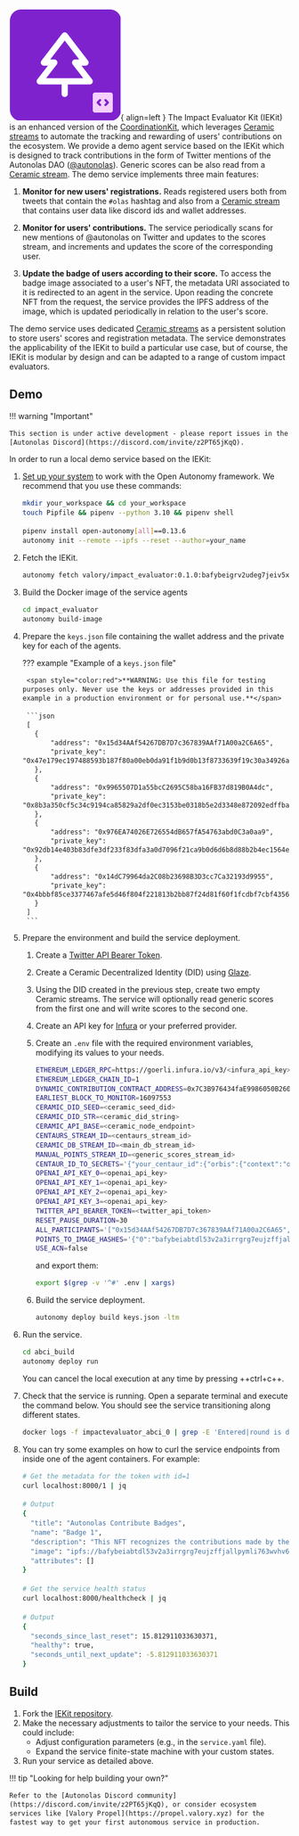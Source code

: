 ![IEKit](images/iekit.svg){ align=left }
The Impact Evaluator Kit (IEKit) is an enhanced version of the [CoordinationKit](https://docs.autonolas.network/product/coordinationkit/), which leverages [Ceramic streams](https://developers.ceramic.network/docs/advanced/standards/stream-programs/) to automate the tracking and rewarding of users' contributions on the ecosystem. We provide a demo agent service based on the IEKit which is designed to track contributions in the form of Twitter mentions of the Autonolas DAO ([@autonolas](https://twitter.com/autonolas)). Generic scores can be also read from a [Ceramic stream](https://developers.ceramic.network/docs/advanced/standards/stream-programs/). The demo service implements three main features:

1. **Monitor for new users' registrations.** Reads registered users both from tweets that contain the `#olas` hashtag and also from a [Ceramic stream](https://developers.ceramic.network/docs/advanced/standards/stream-programs/) that contains user data like discord ids and wallet addresses.

2. **Monitor for users' contributions.** The service periodically scans for new mentions of @autonolas on Twitter and updates to the scores stream, and increments and updates the score of the corresponding user.

3. **Update the badge of users according to their score.** To access the badge image associated to a user's NFT, the metadata URI associated to it is redirected to an agent in the service. Upon reading the concrete NFT from the request, the service provides the IPFS address of the image, which is updated periodically in relation to the user's score.

The demo service uses dedicated [Ceramic streams](https://developers.ceramic.network/docs/advanced/standards/stream-programs/) as a persistent solution to store users' scores and registration metadata.
The service demonstrates the applicability of the IEKit to build a particular use case, but of course, the IEKit is modular by design and can be adapted to a range of custom impact evaluators.

## Demo

!!! warning "Important"

    This section is under active development - please report issues in the [Autonolas Discord](https://discord.com/invite/z2PT65jKqQ).

In order to run a local demo service based on the IEKit:

1. [Set up your system](https://docs.autonolas.network/open-autonomy/guides/set_up/) to work with the Open Autonomy framework. We recommend that you use these commands:

    ```bash
    mkdir your_workspace && cd your_workspace
    touch Pipfile && pipenv --python 3.10 && pipenv shell

    pipenv install open-autonomy[all]==0.13.6
    autonomy init --remote --ipfs --reset --author=your_name
    ```

2. Fetch the IEKit.

    ```bash
    autonomy fetch valory/impact_evaluator:0.1.0:bafybeigrv2udeg7jeiv5xhkmtllsilah3gve6sum7nclyg5znvcbz4x4ha --service
    ```

3. Build the Docker image of the service agents

    ```bash
    cd impact_evaluator
    autonomy build-image
    ```

4. Prepare the `keys.json` file containing the wallet address and the private key for each of the agents.

    ??? example "Example of a `keys.json` file"

        <span style="color:red">**WARNING: Use this file for testing purposes only. Never use the keys or addresses provided in this example in a production environment or for personal use.**</span>

        ```json
        [
          {
              "address": "0x15d34AAf54267DB7D7c367839AAf71A00a2C6A65",
              "private_key": "0x47e179ec197488593b187f80a00eb0da91f1b9d0b13f8733639f19c30a34926a"
          },
          {
              "address": "0x9965507D1a55bcC2695C58ba16FB37d819B0A4dc",
              "private_key": "0x8b3a350cf5c34c9194ca85829a2df0ec3153be0318b5e2d3348e872092edffba"
          },
          {
              "address": "0x976EA74026E726554dB657fA54763abd0C3a0aa9",
              "private_key": "0x92db14e403b83dfe3df233f83dfa3a0d7096f21ca9b0d6d6b8d88b2b4ec1564e"
          },
          {
              "address": "0x14dC79964da2C08b23698B3D3cc7Ca32193d9955",
              "private_key": "0x4bbbf85ce3377467afe5d46f804f221813b2bb87f24d81f60f1fcdbf7cbf4356"
          }
        ]
        ```

5. Prepare the environment and build the service deployment.

    1. Create a [Twitter API Bearer Token](https://developer.twitter.com/en/portal/dashboard).

    2. Create a Ceramic Decentralized Identity (DID) using [Glaze](https://github.com/ceramicstudio/js-glaze).

    3. Using the DID created in the previous step, create two empty Ceramic streams. The service will optionally read generic scores from the first one and will write scores to the second one.

    4. Create an API key for [Infura](https://www.infura.io/) or your preferred provider.

    5. Create an `.env` file with the required environment variables, modifying its values to your needs.

        ```bash
        ETHEREUM_LEDGER_RPC=https://goerli.infura.io/v3/<infura_api_key>
        ETHEREUM_LEDGER_CHAIN_ID=1
        DYNAMIC_CONTRIBUTION_CONTRACT_ADDRESS=0x7C3B976434faE9986050B26089649D9f63314BD8
        EARLIEST_BLOCK_TO_MONITOR=16097553
        CERAMIC_DID_SEED=<ceramic_seed_did>
        CERAMIC_DID_STR=<ceramic_did_string>
        CERAMIC_API_BASE=<ceramic_node_endpoint>
        CENTAURS_STREAM_ID=<centaurs_stream_id>
        CERAMIC_DB_STREAM_ID=<main_db_stream_id>
        MANUAL_POINTS_STREAM_ID=<generic_scores_stream_id>
        CENTAUR_ID_TO_SECRETS='{"your_centaur_id":{"orbis":{"context":"orbis_context_stream_id","did_seed":"your_did_seed","did_str":"your_did_str"},"twitter":{"consumer_key":"your_consumer_key","consumer_secret":"your_consumer_secret","access_token":"your_access_token","access_secret":"your_access_secret"}}}'
        OPENAI_API_KEY_0=<openai_api_key>
        OPENAI_API_KEY_1=<openai_api_key>
        OPENAI_API_KEY_2=<openai_api_key>
        OPENAI_API_KEY_3=<openai_api_key>
        TWITTER_API_BEARER_TOKEN=<twitter_api_token>
        RESET_PAUSE_DURATION=30
        ALL_PARTICIPANTS='["0x15d34AAf54267DB7D7c367839AAf71A00a2C6A65","0x9965507D1a55bcC2695C58ba16FB37d819B0A4dc","0x976EA74026E726554dB657fA54763abd0C3a0aa9","0x14dC79964da2C08b23698B3D3cc7Ca32193d9955"]'
        POINTS_TO_IMAGE_HASHES='{"0":"bafybeiabtdl53v2a3irrgrg7eujzffjallpymli763wvhv6gceurfmcemm","100":"bafybeid46w6yzbehir7ackcnsyuasdkun5aq7jnckt4sknvmiewpph776q","50000":"bafybeigbxlwzljbxnlwteupmt6c6k7k2m4bbhunvxxa53dc7niuedilnr4","100000":"bafybeiawxpq4mqckbau3mjwzd3ic2o7ywlhp6zqo7jnaft26zeqm3xsjjy","150000":"bafybeie6k53dupf7rf6622rzfxu3dmlv36hytqrmzs5yrilxwcrlhrml2m"}'
        USE_ACN=false
        ```

        and export them:

        ```bash
        export $(grep -v '^#' .env | xargs)
        ```

    6. Build the service deployment.

        ```bash
        autonomy deploy build keys.json -ltm
        ```

6. Run the service.

    ```bash
    cd abci_build
    autonomy deploy run
    ```

    You can cancel the local execution at any time by pressing ++ctrl+c++.

7. Check that the service is running. Open a separate terminal and execute the command below. You should see the service transitioning along different states.

    ```bash
    docker logs -f impactevaluator_abci_0 | grep -E 'Entered|round is done'
    ```

8. You can try some examples on how to curl the service endpoints from inside one of the agent containers. For example:

    ```bash
    # Get the metadata for the token with id=1
    curl localhost:8000/1 | jq

    # Output
    {
      "title": "Autonolas Contribute Badges",
      "name": "Badge 1",
      "description": "This NFT recognizes the contributions made by the holder to the Autonolas Community.",
      "image": "ipfs://bafybeiabtdl53v2a3irrgrg7eujzffjallpymli763wvhv6gceurfmcemm",
      "attributes": []
    }

    # Get the service health status
    curl localhost:8000/healthcheck | jq

    # Output
    {
      "seconds_since_last_reset": 15.812911033630371,
      "healthy": true,
      "seconds_until_next_update": -5.812911033630371
    }
    ```

## Build

1. Fork the [IEKit repository](https://github.com/valory-xyz/iekit).
2. Make the necessary adjustments to tailor the service to your needs. This could include:
    * Adjust configuration parameters (e.g., in the `service.yaml` file).
    * Expand the service finite-state machine with your custom states.
3. Run your service as detailed above.

!!! tip "Looking for help building your own?"

    Refer to the [Autonolas Discord community](https://discord.com/invite/z2PT65jKqQ), or consider ecosystem services like [Valory Propel](https://propel.valory.xyz) for the fastest way to get your first autonomous service in production.
